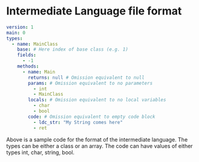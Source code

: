 # Intermediate Language file format

```yaml
version: 1
main: 0
types:
  - name: MainClass
    base: # Here index of base class (e.g. 1)
    fields:
      - -1
    methods:
      - name: Main
        returns: null # Omission equivalent to null
        params: # Omission equivalent to no parameters
          - int
          - MainClass
        locals: # Omission equivalent to no local variables
          - char
          - bool
        code: # Omission equivalent to empty code block
          - ldc_str: "My String comes here"
          - ret
```

Above is a sample code for the format of the intermediate language. The types can be either a class or an array.  The code can have values of either types int, char, string, bool.
